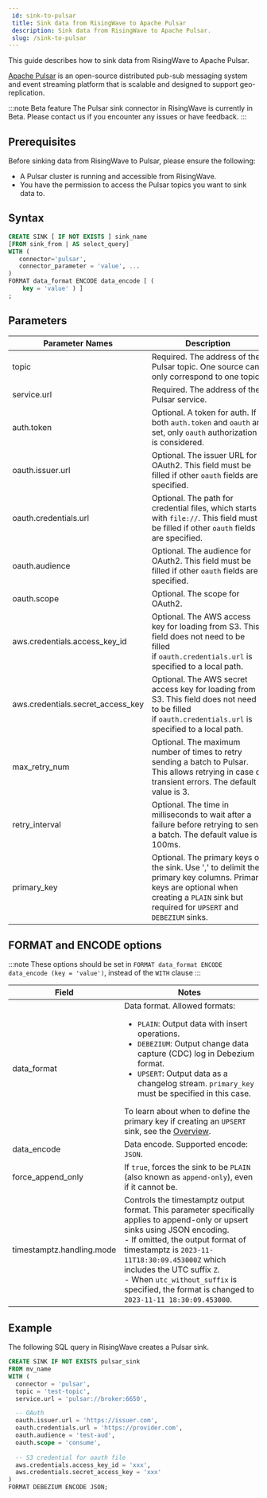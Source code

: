 ```yaml
---
 id: sink-to-pulsar
 title: Sink data from RisingWave to Apache Pulsar
 description: Sink data from RisingWave to Apache Pulsar.
 slug: /sink-to-pulsar
---
```


This guide describes how to sink data from RisingWave to Apache Pulsar.

[Apache Pulsar](https://pulsar.apache.org) is an open-source distributed pub-sub messaging system and event streaming platform that is scalable and designed to support geo-replication.

:::note Beta feature
The Pulsar sink connector in RisingWave is currently in Beta. Please contact us if you encounter any issues or have feedback.
:::

## Prerequisites

Before sinking data from RisingWave to Pulsar, please ensure the following:

- A Pulsar cluster is running and accessible from RisingWave.
- You have the permission to access the Pulsar topics you want to sink data to.

## Syntax

```sql
CREATE SINK [ IF NOT EXISTS ] sink_name
[FROM sink_from | AS select_query]
WITH (
   connector='pulsar',
   connector_parameter = 'value', ...
)
FORMAT data_format ENCODE data_encode [ (
    key = 'value' ) ]
;
```

## Parameters

| Parameter Names | Description |
| --------------- | ---------------------------------------------------------------------- |
|topic |Required. The address of the Pulsar topic. One source can only correspond to one topic.|
|service.url |Required. The address of the Pulsar service.|
|auth.token |Optional. A token for auth. If both `auth.token` and `oauth` are set, only `oauth` authorization is considered.|
|oauth.issuer.url |Optional. The issuer URL for OAuth2. This field must be filled if other `oauth` fields are specified.|
|oauth.credentials.url |Optional. The path for credential files, which starts with `file://`. This field must be filled if other `oauth` fields are specified.|
|oauth.audience |Optional. The audience for OAuth2. This field must be filled if other `oauth` fields are specified.|
|oauth.scope |Optional. The scope for OAuth2.|
|aws.credentials.access_key_id |Optional. The AWS access key for loading from S3. This field does not need to be filled if `oauth.credentials.url` is specified to a local path.|
|aws.credentials.secret_access_key |Optional. The AWS secret access key for loading from S3. This field does not need to be filled if `oauth.credentials.url` is specified to a local path.|
|max_retry_num |Optional. The maximum number of times to retry sending a batch to Pulsar. This allows retrying in case of transient errors. The default value is 3. |
|retry_interval |Optional. The time in milliseconds to wait after a failure before retrying to send a batch. The default value is 100ms.|
|primary_key| Optional. The primary keys of the sink. Use ',' to delimit the primary key columns. Primary keys are optional when creating a `PLAIN` sink but required for `UPSERT` and `DEBEZIUM` sinks.|

## FORMAT and ENCODE options

:::note
These options should be set in `FORMAT data_format ENCODE data_encode (key = 'value')`, instead of the `WITH` clause
:::

| Field | Notes |
| --------------- | ---------------------------------------------------------------------- |
|data_format| Data format. Allowed formats:<ul><li> `PLAIN`: Output data with insert operations.</li><li> `DEBEZIUM`: Output change data capture (CDC) log in Debezium format.</li><li> `UPSERT`: Output data as a changelog stream. `primary_key` must be specified in this case. </li></ul> To learn about when to define the primary key if creating an `UPSERT` sink, see the [Overview](/data-delivery.md).|
|data_encode| Data encode. Supported encode: `JSON`. |
|force_append_only| If `true`, forces the sink to be `PLAIN` (also known as `append-only`), even if it cannot be.|
|timestamptz.handling.mode|Controls the timestamptz output format. This parameter specifically applies to append-only or upsert sinks using JSON encoding. <br/> - If omitted, the output format of timestamptz is `2023-11-11T18:30:09.453000Z` which includes the UTC suffix `Z`. <br/> - When `utc_without_suffix` is specified, the format is changed to `2023-11-11 18:30:09.453000`.|

## Example

The following SQL query in RisingWave creates a Pulsar sink.

```sql
CREATE SINK IF NOT EXISTS pulsar_sink
FROM mv_name
WITH (
  connector = 'pulsar',
  topic = 'test-topic',
  service.url = 'pulsar://broker:6650',

  -- OAuth 
  oauth.issuer.url = 'https://issuer.com',
  oauth.credentials.url = 'https://provider.com',
  oauth.audience = 'test-aud',
  oauth.scope = 'consume',
  
  -- S3 credential for oauth file 
  aws.credentials.access_key_id = 'xxx',
  aws.credentials.secret_access_key = 'xxx'
)
FORMAT DEBEZIUM ENCODE JSON;
```
